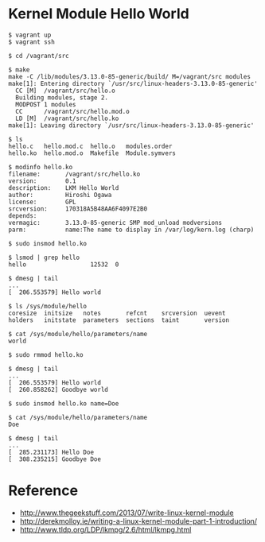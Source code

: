# Kernel Module Hello World

```
$ vagrant up
$ vagrant ssh
```

```
$ cd /vagrant/src

$ make
make -C /lib/modules/3.13.0-85-generic/build/ M=/vagrant/src modules
make[1]: Entering directory `/usr/src/linux-headers-3.13.0-85-generic'
  CC [M]  /vagrant/src/hello.o
  Building modules, stage 2.
  MODPOST 1 modules
  CC      /vagrant/src/hello.mod.o
  LD [M]  /vagrant/src/hello.ko
make[1]: Leaving directory `/usr/src/linux-headers-3.13.0-85-generic'

$ ls
hello.c   hello.mod.c  hello.o   modules.order
hello.ko  hello.mod.o  Makefile  Module.symvers

$ modinfo hello.ko
filename:       /vagrant/src/hello.ko
version:        0.1
description:    LKM Hello World
author:         Hiroshi Ogawa
license:        GPL
srcversion:     170318A5B48AA6F4097E2B0
depends:
vermagic:       3.13.0-85-generic SMP mod_unload modversions
parm:           name:The name to display in /var/log/kern.log (charp)

$ sudo insmod hello.ko

$ lsmod | grep hello
hello                  12532  0

$ dmesg | tail
...
[  206.553579] Hello world

$ ls /sys/module/hello
coresize  initsize   notes       refcnt    srcversion  uevent
holders   initstate  parameters  sections  taint       version

$ cat /sys/module/hello/parameters/name
world

$ sudo rmmod hello.ko

$ dmesg | tail
...
[  206.553579] Hello world
[  260.858262] Goodbye world

$ sudo insmod hello.ko name=Doe

$ cat /sys/module/hello/parameters/name
Doe

$ dmesg | tail
...
[  285.231173] Hello Doe
[  308.235215] Goodbye Doe
```

# Reference

- http://www.thegeekstuff.com/2013/07/write-linux-kernel-module
- http://derekmolloy.ie/writing-a-linux-kernel-module-part-1-introduction/
- http://www.tldp.org/LDP/lkmpg/2.6/html/lkmpg.html
